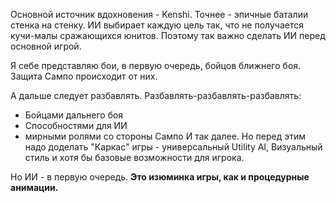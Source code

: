 Основной источник вдохновения - Kenshi.
Точнее - эпичные баталии стенка на стенку. ИИ выбирает каждую цель так, что не получается кучи-малы сражающихся юнитов. Поэтому так важно сделать ИИ перед основной игрой.

Я себе представляю бои, в первую очередь, бойцов ближнего боя. Защита Сампо происходит от них.

А дальше следует разбавлять. Разбавлять-разбавлять-разбавлять:
- Бойцами дальнего боя
- Способностями для ИИ
- мирными ролями со стороны Сампо
И так далее. Но перед этим надо доделать "Каркас" игры - универсальный Utility AI, Визуальный стиль и хотя бы базовые возможности для игрока.

Но ИИ - в первую очередь. **Это изюминка игры, как и процедурные анимации.**